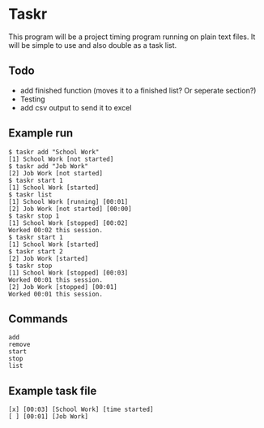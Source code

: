 Taskr
=====
This program will be a project timing program running on plain text files.
It will be simple to use and also double as a task list.

Todo
----
 + add finished function (moves it to a finished list?  Or seperate section?)
 + Testing
 + add csv output to send it to excel

Example run
-----------

	$ taskr add "School Work"
	[1] School Work [not started]
	$ taskr add "Job Work"
	[2] Job Work [not started]
	$ taskr start 1
	[1] School Work [started]
	$ taskr list
	[1] School Work [running] [00:01]
	[2] Job Work [not started] [00:00]
	$ taskr stop 1
	[1] School Work [stopped] [00:02]
	Worked 00:02 this session.
	$ taskr start 1
	[1] School Work [started]
	$ taskr start 2
	[2] Job Work [started]
	$ taskr stop
	[1] School Work [stopped] [00:03]
	Worked 00:01 this session.
	[2] Job Work [stopped] [00:01]
	Worked 00:01 this session.


Commands
--------

	add
	remove
	start
	stop
	list

Example task file
-----------------

	[x] [00:03] [School Work] [time started]
	[ ] [00:01] [Job Work]
